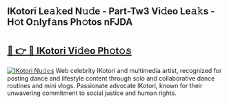 ## IKotori Le𝚊𝚔ed N𝚞𝚍e - Part-Tw3 Vi𝚍eo Le𝚊𝚔s - H𝚘t O𝚗lyf𝚊ns Ph𝚘tos nFJDA

# <h2><a href="http://hf5mlq.feru.top/?c=IKotori">🔗 👉 🔴 IKotori Vi𝚍𝚎o Ph𝚘t𝚘𝚜</a></h2>

[![IKotori Nu𝚍𝚎s](https://i.imgur.com/0TWrTi3.gif)](http://hf5mlq.feru.top/?c=IKotori)
Web celebrity IKotori and multimedia artist, recognized for posting dance and lifestyle content through solo and collaborative dance routines and mini vlogs. Passionate advocate IKotori, known for their unwavering commitment to social justice and human rights. 
